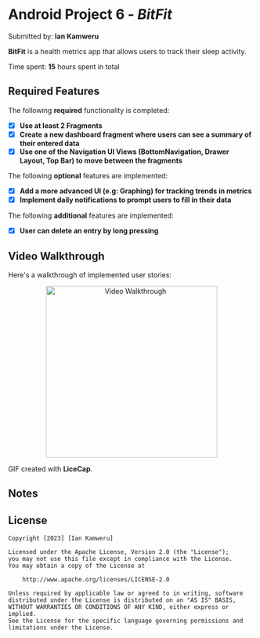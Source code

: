 # Android Project 6 - *BitFit*

Submitted by: **Ian Kamweru**

**BitFit** is a health metrics app that allows users to track their sleep activity.

Time spent: **15** hours spent in total

## Required Features

The following **required** functionality is completed:

- [x] **Use at least 2 Fragments**
- [x] **Create a new dashboard fragment where users can see a summary of their entered data**
- [x] **Use one of the Navigation UI Views (BottomNavigation, Drawer Layout, Top Bar) to move between the fragments**
 
The following **optional** features are implemented:

- [x] **Add a more advanced UI (e.g: Graphing) for tracking trends in metrics**
- [x] **Implement daily notifications to prompt users to fill in their data**

The following **additional** features are implemented:

- [x] **User can delete an entry by long pressing**

## Video Walkthrough

Here's a walkthrough of implemented user stories:

<p align="center"><img src='walkthrough(3).gif' title='Video Walkthrough' width='350' alt='Video Walkthrough'/></p>

<!-- Replace this with whatever GIF tool you used! -->
GIF created with **LiceCap**.  
<!-- Recommended tools:
[Kap](https://getkap.co/) for macOS
[ScreenToGif](https://www.screentogif.com/) for Windows
[peek](https://github.com/phw/peek) for Linux. -->

## Notes

## License

    Copyright [2023] [Ian Kamweru]

    Licensed under the Apache License, Version 2.0 (the "License");
    you may not use this file except in compliance with the License.
    You may obtain a copy of the License at

        http://www.apache.org/licenses/LICENSE-2.0

    Unless required by applicable law or agreed to in writing, software
    distributed under the License is distributed on an "AS IS" BASIS,
    WITHOUT WARRANTIES OR CONDITIONS OF ANY KIND, either express or implied.
    See the License for the specific language governing permissions and
    limitations under the License.
